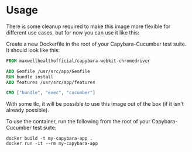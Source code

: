 # Usage

There is some cleanup required to make this image more flexible for
different use cases, but for now you can use it like this:

Create a new Dockerfile in the root of your Capybara-Cucumber test
suite. It should look like this:

```Dockerfile
FROM maxwellhealthofficial/capybara-webkit-chromedriver

ADD Gemfile /usr/src/app/Gemfile
RUN bundle install
ADD features /usr/src/app/features

CMD ["bundle", "exec", "cucumber"]
```

With some tlc, it will be possible to use this image out of the box (if
it isn't already possible).

To use the container, run the following from the root of your
Capybara-Cucumber test suite:

```console
docker build -t my-capybara-app .
docker run -it --rm my-capybara-app
```
